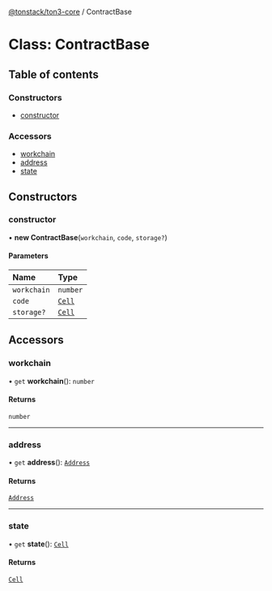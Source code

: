 [@tonstack/ton3-core](../README.md) / ContractBase

# Class: ContractBase

## Table of contents

### Constructors

- [constructor](ContractBase.md#constructor)

### Accessors

- [workchain](ContractBase.md#workchain)
- [address](ContractBase.md#address)
- [state](ContractBase.md#state)

## Constructors

### constructor

• **new ContractBase**(`workchain`, `code`, `storage?`)

#### Parameters

| Name | Type |
| :------ | :------ |
| `workchain` | `number` |
| `code` | [`Cell`](Cell.md) |
| `storage?` | [`Cell`](Cell.md) |

## Accessors

### workchain

• `get` **workchain**(): `number`

#### Returns

`number`

___

### address

• `get` **address**(): [`Address`](Address.md)

#### Returns

[`Address`](Address.md)

___

### state

• `get` **state**(): [`Cell`](Cell.md)

#### Returns

[`Cell`](Cell.md)
